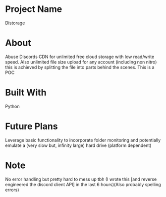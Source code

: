 # Project Name
Distorage
# About 
Abuse Discords CDN for unlimited free cloud storage with low read/write speed. Also unlimited file size upload for any account (including non nitro) this is achieved by splitting the file into parts behind the scenes. This is a POC
# Built With 
Python
# Future Plans 
Leverage basic functionality to incorporate folder monitoring and potentially emulate a (very slow but, infinity large) hard drive (platform dependent) 
# Note
No error handling but pretty hard to mess up tbh (I wrote this [and reverse engineered the discord client API] in the last 6 hours)(Also probably spelling errors) 
